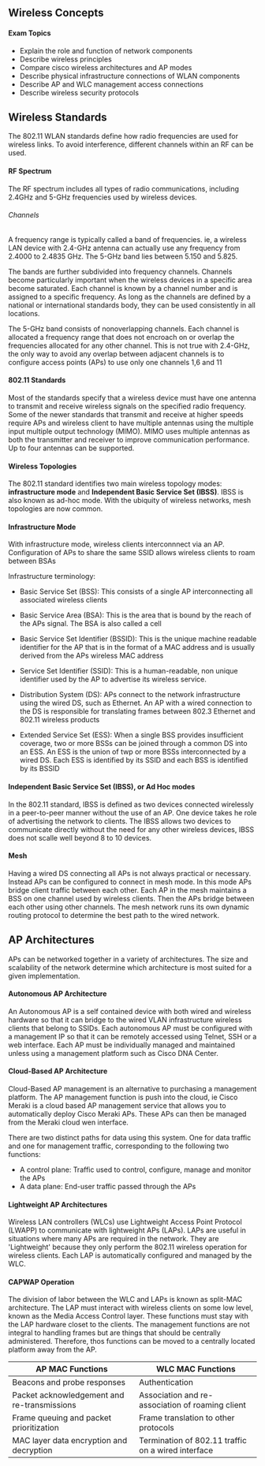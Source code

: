 ## Wireless Concepts

#### Exam Topics

- Explain the role and function of network components
- Describe wireless principles
- Compare cisco wireless architectures and AP modes
- Describe physical infrastructure connections of WLAN components
- Describe AP and WLC management access connections
- Describe wireless security protocols

## Wireless Standards

The 802.11 WLAN standards define how radio frequencies are used for wireless links. To avoid interference, different channels within an RF can be used.

#### RF Spectrum

The RF spectrum includes all types of radio communications, including 2.4GHz and 5-GHz frequencies used by wireless devices.

###### Channels

A frequency range is typically called a band of frequencies. ie, a wireless LAN device with 2.4-GHz antenna can actually use any frequency from 2.4000 to 2.4835 GHz. The 5-GHz band lies between 5.150 and 5.825.

The bands are further subdivided into frequency channels. Channels become particularly important when the wireless devices in a specific area become saturated. Each channel is known by a channel number and is assigned to a specific frequency. As long as the channels are defined by a national or international standards body, they can be used consistently in all locations.

The 5-GHz band consists of nonoverlapping channels. Each channel is allocated a frequency range that does not encroach on or overlap the frequencies allocated for any other channel. This is not true with 2.4-GHz, the only way to avoid any overlap between adjacent channels is to configure access points (APs) to use only one channels 1,6 and 11

#### 802.11 Standards

Most of the standards specify that a wireless device must have one antenna to transmit and receive wireless signals on the specified radio frequency. Some of the newer standards that transmit and receive at higher speeds require APs and wireless client to have multiple antennas using the multiple input multiple output technology (MIMO). MIMO uses multiple antennas as both the transmitter and receiver to improve communication performance. Up to four antennas can be supported. 

#### Wireless Topologies

The 802.11 standard identifies two main wireless topology modes: **infrastructure mode** and **Independent Basic Service Set (IBSS)**.
IBSS is also known as ad-hoc mode. With the ubiquity of wireless networks, mesh topologies are now common.

#### Infrastructure Mode 

With infrastructure mode, wireless clients interconnnect via an AP. 
Configuration of APs to share the same SSID allows wireless clients to roam between BSAs

Infrastructure terminology:
- Basic Service Set (BSS): This consists of a single AP interconnecting all associated wireless clients 

- Basic Service Area (BSA): This is the area that is bound by the reach of the APs signal. The BSA is also called a cell 

- Basic Service Set Identifier (BSSID): This is the unique machine readable identifier for the AP that is in the format of a MAC address and is usually derived from the APs wireless MAC address

- Service Set Identifier (SSID): This is a human-readable, non unique identifier used by the AP to advertise its wireless service.

- Distribution System (DS): APs connect to the network infrastructure using the wired DS, such as Ethernet. An AP with a wired connection to the DS is responsible for translating frames between 802.3 Ethernet and 802.11 wireless products

- Extended Service Set (ESS): When a single BSS provides insufficient coverage, two or more BSSs can be joined through a common DS into an ESS. An ESS is the union of twp or more BSSs interconnected by a wired DS. Each ESS is identified by its SSID and each BSS is identified by its BSSID

#### Independent Basic Service Set (IBSS), or Ad Hoc modes

In the 802.11 standard, IBSS is defined as two devices connected wirelessly in a peer-to-peer manner without the use of an AP. One device takes he role of advertising the network to clients. The IBSS allows two devices to communicate directly without the need for any other wireless devices, IBSS does not scalle well beyond 8 to 10 devices.

#### Mesh 

Having a wired DS connecting all APs is not always practical or necessary. Instead APs can be configured to connect in mesh mode. In this mode APs bridge client traffic between each other. Each AP in the mesh maintains a BSS on one channel used by wireless clients. Then the APs bridge between each other using other channels. The mesh network runs its own dynamic routing protocol to determine the best path to the wired network.

## AP Architectures

APs can be networked together in a variety of architectures. The size and scalability of the network determine which architecture is most suited for a given implementation.

#### Autonomous AP Architecture

An Autonomous AP is a self contained device with both wired and wireless hardware so that it can bridge to the wired VLAN infrastructure wireless clients that belong to SSIDs. Each autonomous AP must be configured with a management IP so that it can be remotely accessed using Telnet, SSH or a web interface. Each AP must be individually managed and maintained unless using a management platform such as Cisco DNA Center.

#### Cloud-Based AP Architecture 

Cloud-Based AP management is an alternative to purchasing a management platform. The AP management function is push into the cloud, ie Cisco Meraki is a cloud based AP management service that allows you to automatically deploy Cisco Meraki APs. These APs can then be managed from the Meraki cloud wen interface.

There are two distinct paths for data using this system. One for data traffic and one for management traffic, corresponding to the following two functions:

- A control plane: Traffic used to control, configure, manage and monitor the APs
- A data plane: End-user traffic passed through the APs

#### Lightweight AP Architectures

Wireless LAN controllers (WLCs) use Lightweight Access Point Protocol (LWAPP) to communicate with lightweight APs (LAPs). LAPs are useful in situations where many APs are required in the network. They are 'Lightweight' because they only perform the 802.11 wireless operation for wireless clients. Each LAP is automatically configured and managed by the WLC. 

#### CAPWAP Operation

The division of labor between the WLC and LAPs is known as split-MAC architecture. The LAP must interact with wireless clients on some low level, known as the Media Access Control layer. These functions must stay with the LAP hardware closet to the clients. The management functions are not integral to handling frames but are things that should be centrally administered. Therefore, thos functions can be moved to a centrally located platform away from the AP. 


| AP MAC Functions                            | WLC MAC Functions                                   |
|---------------------------------------------|-----------------------------------------------------|
| Beacons and probe responses                 | Authentication                                      |
| Packet acknowledgement and  re-transmissions | Association and re-association of roaming client    |
| Frame queuing and packet prioritization     | Frame translation to other protocols                |
| MAC layer data encryption and decryption    | Termination of 802.11 traffic  on a wired interface | 

